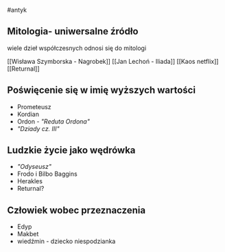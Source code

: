 #antyk 

## Mitologia- uniwersalne źródło
wiele dzieł współczesnych odnosi się do mitologi

[[Wisława Szymborska - Nagrobek]]
[[Jan Lechoń - Iliada]]
[[Kaos netflix]]
[[Returnal]]

## Poświęcenie się w imię wyższych wartości

- Prometeusz
- Kordian
- Ordon - *"Reduta Ordona"*
- *"Dziady cz. III"*
## Ludzkie życie jako wędrówka
- *"Odyseusz"*
- Frodo i Bilbo Baggins
- Herakles
- Returnal?

## Człowiek wobec przeznaczenia

- Edyp
- Makbet
- wiedźmin - dziecko niespodzianka
